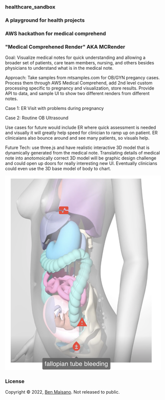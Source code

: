 ### healthcare_sandbox
### A playground for health projects

### AWS hackathon for medical comprehend
### "Medical Comprehened Render" AKA MCRender

Goal: Visualize medical notes for quick understanding and allowing a broader set of patients, care team members, nursing, and others besides physicians to understand what is in the medical note.

Approach:  Take samples from mtsamples.com for OB/GYN pregancy cases.  Process them through AWS Medical Comprehend, add 2nd level custom processing specific to pregnancy and visualization, store results.  Provide API to data, and sample UI to show two different renders from different notes.

Case 1: ER Visit with problems during pregnancy

Case 2:  Routine OB Ultrasound

Use cases for future would include ER where quick assessment is needed and visually it will greatly help speed for clinician to ramp up on patient.  ER clinicaians also bounce around and see many patients, so visuals help.

Future Tech:  use three.js and have realistic interactive 3D model that is dynamically generated from the medical note.  Translating details of medical note into anotomoically correct 3D model will be graphic design challenge and could open up doors for really interesting new UI.  Eventually clinicians could even use the 3D base model of body to chart.


![MCRender](mc_render_concept_image.png)

### License

Copyright © 2022, [Ben Maisano](https://github.com/bjm88).  Not released to public.